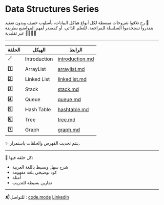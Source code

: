 # Data Structures Series
 رح تلاقوا شروحات مبسطة لكل أنواع هياكل البيانات، بأسلوب خفيف وبدون تعقيد 💛  
بتقدروا تستخدموا السلسلة للمراجعة، للتعلم الذاتي، أو كمصدر لفهم المواضيع بطريقة غير تقليدية 👩‍💻👨‍💻

---

| الحلقة | الهيكل       | الرابط                    |
|--------|--------------|---------------------------|
| 🪄     | Introduction   | [introduction.md](Introduction.md) |
| 1️⃣     | ArrayList    | [arraylist.md](arraylist.md) |
| 2️⃣     | Linked List  | [linkedlist.md](linkedlist.md) |
| 3️⃣     | Stack        | [stack.md](stack.md) |
| 4️⃣     | Queue        | [queue.md](queue.md) |
| 5️⃣     | Hash Table   | [hashtable.md](hashtable.md) |
| 6️⃣     | Tree         | [tree.md](tree.md) |
| 7️⃣     | Graph        | [graph.md](graph.md) |


✨ يتتم تحديث الفهرس والحلقات باستمرار.

---

📌 كل حلقة فيها:
- شرح سهل وبسيط باللغة العربية 
- كود توضيحي بلغة مفهومة 
- أمثلة 
- تمارين بسيطة للتدريب

---

📬للتواصل :
[code.mode](https://www.instagram.com/code.mode)
[Linkedin](https://www.linkedin.com/in/razan-alqasem/)

